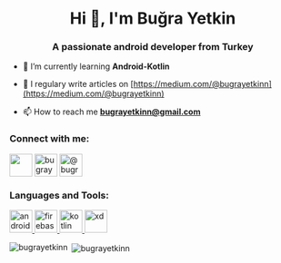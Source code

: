 <h1 align="center">Hi 👋, I'm Buğra Yetkin</h1>
<h3 align="center">A passionate android developer from Turkey</h3>



- 🌱 I’m currently learning **Android-Kotlin**

- 📝 I regulary write articles on [https://medium.com/@bugrayetkinn](https://medium.com/@bugrayetkinn)

- 📫 How to reach me **bugrayetkinn@gmail.com**

<h3 align="left">Connect with me:</h3>
<p align="left">
<a href="https://www.linkedin.com/in/buğra-yetkin-055005190/" target="blank"><img align="center" src="https://cdn.icon-icons.com/icons2/2201/PNG/512/linkedin_logo_square_icon_134016.png" height="40" width="40" /></a>
<a href="https://instagram.com/bugrayetkinn" target="blank"><img align="center" src="https://image.flaticon.com/icons/png/512/87/87390.png" alt="bugrayetkinn" height="40" width="40" /></a>
<a href="https://medium.com/@bugrayetkinn" target="blank"><img align="center" src="https://cdn4.iconfinder.com/data/icons/social-media-2210/24/Medium-512.png" alt="@bugrayetkinn" height="40" width="40" /></a>
</p>

<h3 align="left">Languages and Tools:</h3>
<p align="left"> <a href="https://developer.android.com" target="_blank"> <img src="https://cdn.redmondpie.com/wp-content/uploads/2012/10/android-logo.png" alt="android" width="40" height="40"/> </a> <a href="https://firebase.google.com/" target="_blank"> <img src="https://www.vectorlogo.zone/logos/firebase/firebase-icon.svg" alt="firebase" width="40" height="40"/> </a> <a href="https://kotlinlang.org" target="_blank"> <img src="https://www.vectorlogo.zone/logos/kotlinlang/kotlinlang-icon.svg" alt="kotlin" width="40" height="40"/> </a> <a href="https://www.adobe.com/products/xd.html" target="_blank"> <img src="https://cdn.worldvectorlogo.com/logos/adobe-xd.svg" alt="xd" width="40" height="40"/> </a> </p>

<p><img align="left" src="https://github-readme-stats.vercel.app/api/top-langs?username=bugrayetkinn&show_icons=true&locale=en&layout=compact" alt="bugrayetkinn" /></p>

<p>&nbsp;<img align="center" src="https://github-readme-stats.vercel.app/api?username=bugrayetkinn&show_icons=true&locale=en" alt="bugrayetkinn" /></p>

